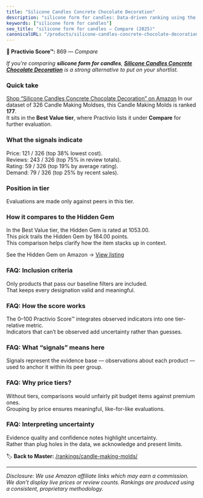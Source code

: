 ```yaml
---
title: "Silicone Candles Concrete Chocolate Decoration"
description: "silicone form for candles: Data-driven ranking using the Practivio Score™. Positioned by quality, value, demand, findability, momentum."
keywords: ["silicone form for candles"]
seo_title: "silicone form for candles — Compare (2025)"
canonicalURL: "/products/silicone-candles-concrete-chocolate-decoration-B0F74T65M5/"
---
```


**🛒 Practivio Score™:** 869 — _Compare_


*If you're comparing **silicone form for candles**, **[Silicone Candles Concrete Chocolate Decoration](https://www.amazon.com/dp/B0F74T65M5?tag=practivio-20)** is a strong alternative to put on your shortlist.*
### Quick take
[Shop “Silicone Candles Concrete Chocolate Decoration” on Amazon](https://www.amazon.com/dp/B0F74T65M5?tag=practivio-20)
In our dataset of 326 Candle Making Moldses, this Candle Making Molds is ranked **177**.  
It sits in the **Best Value tier**, where Practivio lists it under **Compare** for further evaluation.

### What the signals indicate
Price: 121 / 326 (top 38% lowest cost).  
Reviews: 243 / 326 (top 75% in review totals).  
Rating: 59 / 326 (top 19% by average rating).  
Demand: 79 / 326 (top 25% by recent sales).

### Position in tier
Evaluations are made only against peers in this tier.

### How it compares to the Hidden Gem
In the Best Value tier, the Hidden Gem is rated at 1053.00.  
This pick trails the Hidden Gem by 184.00 points.  
This comparison helps clarify how the item stacks up in context.  

See the Hidden Gem on Amazon → [View listing](https://www.amazon.com/dp/B07PM3XRXY?tag=practivio-20)

### FAQ: Inclusion criteria
Only products that pass our baseline filters are included.  
That keeps every designation valid and meaningful.

### FAQ: How the score works
The 0–100 Practivio Score™ integrates observed indicators into one tier-relative metric.  
Indicators that can’t be observed add uncertainty rather than guesses.

### FAQ: What “signals” means here
Signals represent the evidence base — observations about each product — used to anchor it within its peer group.

### FAQ: Why price tiers?
Without tiers, comparisons would unfairly pit budget items against premium ones.  
Grouping by price ensures meaningful, like-for-like evaluations.

### FAQ: Interpreting uncertainty
Evidence quality and confidence notes highlight uncertainty.  
Rather than plug holes in the data, we acknowledge and present limits.

<!-- Missing template for Compare/CompareWithinPriceClass -->


🏷️ **Back to Master:** [/rankings/candle-making-molds/](/rankings/candle-making-molds/)

---
_Disclosure: We use Amazon affiliate links which may earn a commission. We don’t display live prices or review counts. Rankings are produced using a consistent, proprietary methodology._
